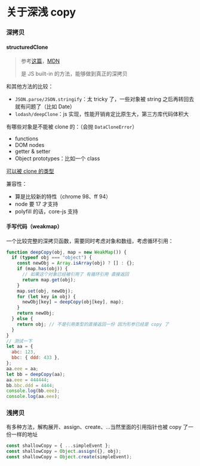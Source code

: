 # 关于深浅 copy

### 深拷贝

#### structuredClone

> 参考[这篇](https://www.builder.io/blog/structured-clone)，[MDN](https://developer.mozilla.org/en-US/docs/Web/API/structuredClone)
>
> 是 JS built-in 的方法，能够做到真正的深拷贝

和其他方法的比较：

- `JSON.parse/JSON.stringify`：太 tricky 了，一些对象被 string 之后再转回去就有问题了（比如 Date）
- `lodash/deepClone`：js 实现，性能开销肯定比原生大，第三方库代码体积大

有哪些对象是不能被 clone 的：（会抛 `DataCloneError`）

- functions
- DOM nodes
- getter & setter
- Object prototypes：比如一个 class

[可以被 clone 的类型](https://developer.mozilla.org/en-US/docs/Web/API/Web_Workers_API/Structured_clone_algorithm#supported_types)

兼容性：

- 算是比较新的特性（chrome 98、ff 94）
- node 要 17 才支持
- polyfill 的话，core-js 支持

#### 手写代码（weakmap）

一个比较完整的深拷贝函数，需要同时考虑对象和数组，考虑循环引用：

```js
function deepCopy(obj, map = new WeakMap()) {
  if (typeof obj === "object") {
    const newObj = Array.isArray(obj) ? [] : {};
    if (map.has(obj)) {
      // 如果这个对象已经被引用了 有循环引用 直接返回
      return map.get(obj);
    }
    map.set(obj, newObj);
    for (let key in obj) {
      newObj[key] = deepCopy(obj[key], map);
    }
    return newObj;
  } else {
    return obj; // 不是引用类型的直接返回一份 因为形参已经是 copy 了
  }
}
// 测试一下
let aa = {
  abc: 123,
  bbc: { ddd: 433 },
};
aa.eee = aa;
let bb = deepCopy(aa);
aa.eee = 444444;
bb.bbc.ddd = 4444;
console.log(bb.eee);
console.log(aa.eee);
```

### 浅拷贝

有多种方法，解构展开、assign、create、...当然里面的引用指针也被 copy 了一份一样的地址

```js
const shallowCopy = { ...simpleEvent };
const shallowCopy = Object.assign({}, obj);
const shallowCopy = Object.create(simpleEvent);
```
